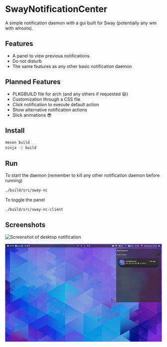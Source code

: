 # SwayNotificationCenter

A simple notification daemon with a gui built for Sway (potentially any wm with wlroots).

## Features

- A panel to view previous notifications
- Do not disturb
- The same features as any other basic notification daemon

## Planned Features

- PLKGBUILD file for arch (and any others if requested 😃)
- Customization through a CSS file
- Click notification to execute default action
- Show alternative notification actions
- Slick animations 😎

## Install

```zsh
meson build
ninja -C build
```

## Run

To start the daemon (remember to kill any other notification daemon before running)

```zsh
./build/src/sway-nc
```

To toggle the panel

```zsh
./build/src/sway-nc-client
```

## Screenshots

![Screenshot of desktop notification](./assets/desktop.png)

![Screenshot of panel](./assets/panel.png)
